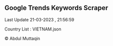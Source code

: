 

## Google Trends Keywords Scraper 
 
Last Update 21-03-2023 , 21:56:59

Country List :
VIETNAM.json



© Abdul Muttaqin 
